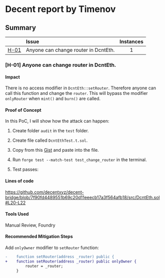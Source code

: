 # Decent report by Timenov

## Summary

|               | Issue                                | Instances |
| ------------- | :----------------------------------- | :-------: |
| [H-01](#h-01) | Anyone can change router in DcntEth. |     1     |

### [H-01]<a name="h-01"></a> Anyone can change router in DcntEth.

#### Impact

There is no access modifier in `DcntEth::setRouter`. Therefore anyone can call this function and change the `router`. This will bypass the modifier `onlyRouter` when `mint()` and `burn()` are called.

#### Proof of Concept
In this PoC, I will show how the attack can happen:

1. Create folder `audit` in the `test` folder.

2. Create file called `DcntEthTest.t.sol`.

3. Copy from this [Gist](https://gist.github.com/Pavel2202/49d1fb748ead9f918dfb3714627590a0) and paste into the file.

4. Run `forge test --match-test test_change_router` in the terminal.

5. Test passes:

#### Lines of code

https://github.com/decentxyz/decent-bridge/blob/7f90fd4489551b69c20d11eeecb17a3f564afb18/src/DcntEth.sol#L20-L22

#### Tools Used

Manual Review, Foundry

#### Recommended Mitigation Steps

Add `onlyOwner` modifier to `setRouter` function:

```diff
-    function setRouter(address _router) public {
+    function setRouter(address _router) public onlyOwner {
         router = _router;
     }
```
